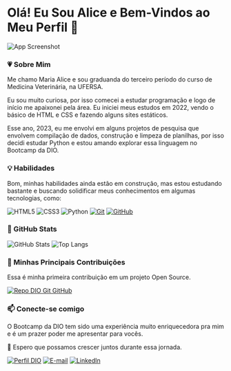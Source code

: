 # Olá! Eu Sou Alice e Bem-Vindos ao Meu Perfil 👋

![App Screenshot](https://media.gcflearnfree.org/content/5e31ca08bc7eff08e4063776_01_29_2020/ProgrammingIllustration.png)

### 💗 Sobre Mim

Me chamo Maria Alice e sou graduanda do terceiro período do curso de Medicina Veterinária, na UFERSA.

Eu sou muito curiosa, por isso comecei a estudar programação e logo de início me apaixonei pela área. Eu iniciei meus estudos em 2022, vendo o básico de HTML e CSS e fazendo alguns sites estáticos.

Esse ano, 2023, eu me envolvi em alguns projetos de pesquisa que envolvem compilação de dados, construção e limpeza de planilhas, por isso decidi estudar Python e estou amando explorar essa linguagem no Bootcamp da DIO.

### 💡 Habilidades

Bom, minhas habilidades ainda estão em construção, mas estou estudando bastante e buscando solidificar meus conhecimentos em algumas tecnologias, como:

![HTML5](https://img.shields.io/badge/HTML-000?style=for-the-badge&logo=html5&logoColor=30A3DC)
![CSS3](https://img.shields.io/badge/CSS3-000?style=for-the-badge&logo=css3&logoColor=E94D5F)
![Python](https://img.shields.io/badge/Python-000?style=for-the-badge&logo=python&logoColor=30A3DC)
[![Git](https://img.shields.io/badge/Git-000?style=for-the-badge&logo=git&logoColor=E94D5F)](https://git-scm.com/doc)
[![GitHub](https://img.shields.io/badge/GitHub-000?style=for-the-badge&logo=github&logoColor=30A3DC)](https://docs.github.com/)

### 📌 GitHub Stats

![GitHub Stats](https://github-readme-stats.vercel.app/api?username=alicelopess&theme=transparent&bg_color=fff&border_color=E94D5F&show_icons=true&icon_color=30A3DC&title_color=E94D5F&text_color=000)
![Top Langs](https://github-readme-stats-git-masterrstaa-rickstaa.vercel.app/api/top-langs/?username=alicelopess&layout=compact&bg_color=FFF&border_color=E94D5F&title_color=E94D5F&text_color=000)

### 📌 Minhas Principais Contribuições

Essa é minha primeira contribuição em um projeto Open Source.

[![Repo DIO Git GitHub](https://github-readme-stats.vercel.app/api/pin/?username=elidianaandrade&repo=dio-lab-open-source&bg_color=FFF&border_color=E94D5F&show_icons=true&icon_color=30A3DC&title_color=E94D5F&text_color=000)](https://github.com/elidianaandrade/dio-lab-open-source)

### 📫 Conecte-se comigo 

O Bootcamp da DIO tem sido uma experiência muito enriquecedora pra mim e é um prazer poder me apresentar para vocês.

🚀 Espero que possamos crescer juntos durante essa jornada.

[![Perfil DIO](https://img.shields.io/badge/-Meu%20Perfil%20na%20DIO-30A3DC?style=for-the-badge)](https://web.dio.me/users/alicedflopes_02/)
[![E-mail](https://img.shields.io/badge/-Email-fff?style=for-the-badge&logo=microsoft-outlook&logoColor=E94D5F)](mailto:alicedflopes.02@gmail.com)
[![LinkedIn](https://img.shields.io/badge/-LinkedIn-fff?style=for-the-badge&logo=linkedin&logoColor=30A3DC)](https://www.linkedin.com/in/alice-dfl/)